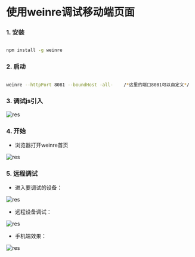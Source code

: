 # 使用weinre调试移动端页面


### 1. 安装

``` bash

npm install -g weinre

```

### 2. 启动

``` bash

weinre --httpPort 8081 --boundHost -all-    /*这里的端口8081可以自定义*/

```

### 3. 调试js引入

![res](http://img.blog.csdn.net/20170205172425854)


### 4. 开始

* 浏览器打开weinre首页

![res](http://img.blog.csdn.net/20170205174740856)


### 5. 远程调试


* 进入要调试的设备：


![res](http://img.blog.csdn.net/20170205172533200)


* 远程设备调试：


![res](http://img.blog.csdn.net/20170205174247802)


* 手机端效果：


![res](http://img.blog.csdn.net/20170205173926041)


